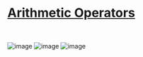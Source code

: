 
# [Arithmetic Operators](https://www.hackerrank.com/challenges/python-arithmetic-operators/problem)

<br>

![image](https://user-images.githubusercontent.com/42428487/104319750-a6c45380-5524-11eb-89b6-24cf59721de4.png)
![image](https://user-images.githubusercontent.com/42428487/104320152-4d105900-5525-11eb-873b-89a82e37a674.png)
![image](https://user-images.githubusercontent.com/42428487/104320170-55689400-5525-11eb-85d4-d2d74e1b27e4.png)
